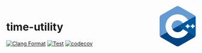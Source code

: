<img align="right" width="96px" src="./assets/1200px_cpp_logo.svg.png">

# time-utility

[![Clang Format](https://github.com/Dup4/time-utility-cpp/workflows/Clang%20Format/badge.svg)](https://github.com/Dup4/time-utility-cpp/actions/workflows/clang_format.yml)
[![Test](https://github.com/Dup4/time-utility-cpp/workflows/Test/badge.svg)](https://github.com/Dup4/time-utility-cpp/actions/workflows/test.yml)
[![codecov](https://codecov.io/gh/Dup4/time-utility-cpp/branch/main/graph/badge.svg)](https://codecov.io/gh/Dup4/time-utility-cpp)
